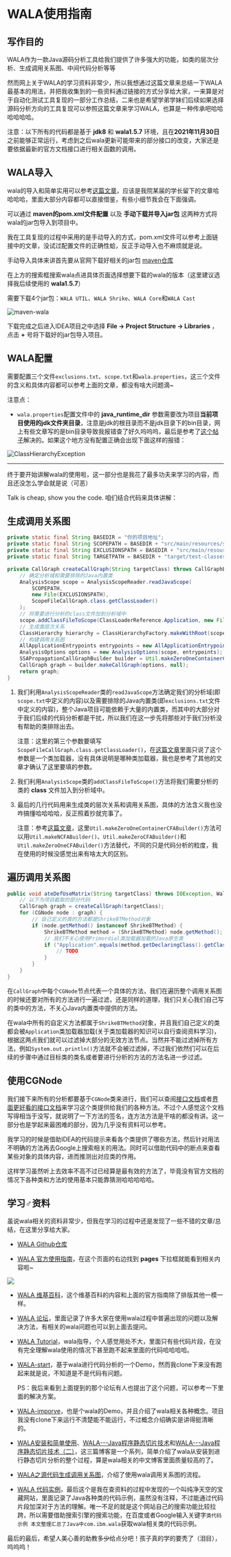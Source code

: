 # WALA使用指南

## 写作目的

WALA作为一款Java源码分析工具给我们提供了许多强大的功能，如类的层次分析、生成调用关系图、中间代码分析等等

然而网上关于WALA的学习资料非常少，所以我想通过这篇文章来总结一下WALA最基本的用法，并把我收集到的一些资料通过链接的方式分享给大家，一来算是对于自动化测试工具复现的一部分工作总结，二来也是希望学弟学妹们后续如果选择源码分析方向的工具复现可以参照这篇文章来学习WALA，也算是一种传承吧哈哈哈哈哈哈。



注意：以下所有的代码都是基于 **jdk8** 和 **wala1.5.7** 环境，且在**2021年11月30日**之前能够正常运行，考虑到之后wala更新可能带来的部分接口的改变，大家还是要依据最新的官方文档接口进行相关函数的调用。



## WALA导入

wala的导入和简单实用可以参考[这篇文章](https://blog.csdn.net/weixin_45642882/article/details/110891528?ops_request_misc=%257B%2522request%255Fid%2522%253A%2522163784367516780255211239%2522%252C%2522scm%2522%253A%252220140713.130102334..%2522%257D&request_id=163784367516780255211239&biz_id=0&utm_medium=distribute.pc_search_result.none-task-blog-2~blog~sobaiduend~default-2-110891528.pc_v2_rank_blog_default&utm_term=WALA%E5%85%A5%E9%97%A8&spm=1018.2226.3001.4450)，应该是我院某届的学长留下的文章哈哈哈哈，里面大部分内容都可以直接借鉴，有些小细节我会在下面强调。

可以通过 **maven的pom.xml文件配置** 以及 **手动下载并导入jar包** 这两种方式将wala的jar包导入到项目中。

我在工具复现的过程中采用的是手动导入的方式，pom.xml文件可以参考上面链接中的文章，没试过配置文件的正确性蛤，反正手动导入也不麻烦就是说。

手动导入具体来讲首先要从官网下载好相关的jar包	[maven仓库](https://mvnrepository.com/search?q=wala)

在上方的搜索框搜索wala点进具体页面选择想要下载的wala的版本（这里建议选择我后续使用的 **wala1.5.7**）

需要下载4个jar包：`WALA UTIL`、`WALA Shrike`、`WALA Core`和`WALA Cast`

![maven-wala](images/maven-wala.png)

下载完成之后进入IDEA项目之中选择 **File -> Project Structure -> Libraries** ，点击 **+** 号将下载好的jar包导入项目。



## WALA配置

需要配置三个文件`exclusions.txt`、`scope.txt`和`wala.properties`，这三个文件的含义和具体内容都可以参考上面的文章，都没有啥大问题滴~

注意点：

* `wala.properties`配置文件中的 **java_runtime_dir** 参数需要改为项目**当前项目使用的jdk文件夹目录**，注意是jdk的根目录而不是jdk目录下的bin目录，网上有些文章写的是bin目录导致我报错查了好久呜呜呜，最后是参考了[这个帖子](https://github.com/reddr/LibScout/issues/34)解决的。如果这个地方没有配置正确会出现下面这样的报错：

![ClassHierarchyException](images/ClassHierarchyException.png)



***

终于要开始讲解wala的使用啦，这一部分也是我花了最多功夫来学习的内容，而且还没怎么学会就是说（可恶）

Talk is cheap, show you the code. 咱们结合代码来具体讲解：

## 生成调用关系图

```Java
private static final String BASEDIR = "你的项目地址";
private static final String SCOPEPATH = BASEDIR + "src/main/resources/scope.txt";
private static final String EXCLUSIONSPATH = BASEDIR + "src/main/resources/exclusions.txt";
private static final String TARGETPATH = BASEDIR + "target/test-classes/Test.class";

private CallGraph createCallGraph(String targetClass) throws CallGraphBuilderCancelException, ClassHierarchyException, InvalidClassFileException, IOException {
    // 确定分析域和需要排除的Java内置类
    AnalysisScope scope = AnalysisScopeReader.readJavaScope(
        SCOPEPATH,
        new File(EXCLUSIONSPATH),
        ScopeFileCallGraph.class.getClassLoader()
    );
    // 将需要进行分析的class文件加到分析域中
    scope.addClassFileToScope(ClassLoaderReference.Application, new File(targetClass));
    // 生成类层次关系
    ClassHierarchy hierarchy = ClassHierarchyFactory.makeWithRoot(scope);
    // 构建调用关系图
    AllApplicationEntrypoints entrypoints = new AllApplicationEntrypoints(scope, hierarchy);
    AnalysisOptions options = new AnalysisOptions(scope, entrypoints);
    SSAPropagationCallGraphBuilder builder = Util.makeZeroOneContainerCFABuilder(options, new AnalysisCacheImpl(), hierarchy, scope);
    CallGraph graph = builder.makeCallGraph(options, null);
    return graph;
}
```

1. 我们利用`AnalysisScopeReader`类的`readJavaScope`方法确定我们的分析域(即`scope.txt`中定义的内容)以及需要排除的Java内置类(即`exclusions.txt`文件中定义的内容)，整个Java项目可能依赖于大量的内置类，而其中的大部分对于我们后续的代码分析都是干扰，所以我们在这一步先将那些对于我们分析没有帮助的类排除出去。

   注意：这里的第三个参数要填写`ScopeFileCallGraph.class.getClassLoader()`，在[这篇文章](https://blog.csdn.net/weixin_45642882/article/details/110891528?ops_request_misc=%257B%2522request%255Fid%2522%253A%2522163784367516780255211239%2522%252C%2522scm%2522%253A%252220140713.130102334..%2522%257D&request_id=163784367516780255211239&biz_id=0&utm_medium=distribute.pc_search_result.none-task-blog-2~blog~sobaiduend~default-2-110891528.pc_v2_rank_blog_default&utm_term=WALA%E5%85%A5%E9%97%A8&spm=1018.2226.3001.4450)里面只说了这个参数是一个类加载器，没有具体说明是哪种类加载器，我也是参考了其他的文章才确认了这里要填的参数。

2. 我们利用`AnalysisScope`类的`addClassFileToScope()`方法将我们需要分析的类的 **class** 文件加入到分析域中。

3. 最后的几行代码用来生成类的层次关系和调用关系图，具体的方法含义我也没咋搞懂哈哈哈哈，反正照着抄就完事了。

   注意：参考[这篇文章](https://blog.csdn.net/xiyi5609/article/details/79092537?spm=1001.2014.3001.5501)，这里`Util.makeZeroOneContainerCFABuilder()`方法可以用`Util.makeNCFABuilder()`、`Util.makeZeroCFABuilder()`和`Util.makeZeroOneCFABuilder()`方法替代，不同的只是代码分析的粒度，我在使用的时候没感觉出来有啥太大的区别。



## 遍历调用关系图

```Java
public void ateDefUseMatrix(String targetClass) throws IOException, WalaException, IllegalArgumentException, InvalidClassFileException, com.ibm.wala.util.CancelException {
    // 以下为项目截取的部分代码
    CallGraph graph = createCallGraph(targetClass);
    for (CGNode node : graph) {
        // 自己定义的类的方法都是ShrikeBTMethod对象
        if (node.getMethod() instanceof ShrikeBTMethod) {
            ShrikeBTMethod method = (ShrikeBTMethod) node.getMethod();
            // 我们不关心使用Primordial类加载器加载的Java原生类
            if ("Application".equals(method.getDeclaringClass().getClassLoader().toString())) {
                // TODO
            }
        }
    }
}
```

在`CallGraph`中每个`CGNode`节点代表一个具体的方法，我们在遍历整个调用关系图的时候还要对所有的方法进行一遍过滤，还是同样的道理，我们只关心我们自己写的类中的方法，不关心Java内置类中提供的方法。

在wala中所有的自定义方法都属于`ShrikeBTMethod`对象，并且我们自己定义的类都会被`Application`类加载器加载(关于类加载器的知识可以自行查阅资料学习)，根据这两点我们就可以过滤掉大部分的无效方法节点。当然并不能过滤掉所有方法，例如`System.out.println()`方法就不会被过滤掉，不过我们依然们可以在后续的步骤中通过目标类的类名或者要进行分析的方法的方法名进一步过滤。



## 使用CGNode

我们接下来所有的分析都要基于`CGNode`类来进行，我们可以查阅[接口文档](http://wala.sourceforge.net/javadocs/trunk/)或者[界面更好看的接口文档](https://wala.github.io/javadoc/)来学习这个类提供给我们的各种方法。不过个人感觉这个文档写得相当于没写，就说明了一下方法的签名，连方法方法是干啥的都没有讲。这一部分也是学起来最困难的部分，因为几乎没有资料可以参考。

我学习的时候是借助IDEA的代码提示来看各个类提供了哪些方法，然后针对用法不明确的方法再去Google上搜索相关的用法。同时可以借助代码中的断点来查看某些对象的具体内容，进而推测出对应类的作用。

这样学习虽然听上去效率不高不过已经算是最有效的方法了，毕竟没有官方文档的情况下各种类和方法的使用基本只能靠猜测哈哈哈哈哈。



## 学习♂资料

虽说wala相关的资料非常少，但我在学习的过程中还是发现了一些不错的文章/总结，在这里分享给大家。

* [WALA Github仓库](https://github.com/wala/WALA)

* [WALA 官方使用指南](https://github.com/wala/WALA/wiki/Getting-Started)，在这个页面的右边找到 **pages** 下拉框就能看到相关内容啦~

![](images/Introduction.png)

* [WALA 维基百科](http://wala.sourceforge.net/wiki/index.php/Main_Page)，这个维基百科的内容和上面的官方指南除了排版其他一模一样。

* [WALA 论坛](https://groups.google.com/g/wala-sourceforge-net/)，里面记录了许多大家在使用wala过程中普遍出现的问题以及解决方法，有相关的wala问题也可以到上面去提问。

* [WALA Tutorial](https://docs.google.com/viewer?url=http%3A%2F%2Fwala.sourceforge.net%2Ffiles%2FPLDI_WALA_Tutorial.pdf)，wala指导，个人感觉用处不大，里面只有些代码片段，在没有完全理解wala使用的情况下甚至跑不起来里面的代码哈哈哈哈。

* [WALA-start](https://github.com/wala/WALA-start)，基于wala进行代码分析的一个Demo，然而我clone下来没有跑起来就是说，不知道是不是代码有问题。

  PS：我后来看到上面提到的那个论坛有人也提出了这个问题，可以参考一下里面的解决方案。

* [WALA-imporve](https://github.com/Leo0426/WALA-improve)，也是个wala的Demo，并且介绍了wala相关各种概念。项目我没有clone下来运行不清楚能不能运行，不过概念介绍确实是讲得挺清晰的。

* [WALA安装和简单使用](https://blog.csdn.net/xiyi5609/article/details/78779574?ops_request_misc=%257B%2522request%255Fid%2522%253A%2522163788940216780265488274%2522%252C%2522scm%2522%253A%252220140713.130102334..%2522%257D&request_id=163788940216780265488274&biz_id=0&utm_medium=distribute.pc_search_result.none-task-blog-2~blog~sobaiduend~default-1-78779574.pc_v2_rank_blog_default&utm_term=WALA%E5%85%A5%E9%97%A8&spm=1018.2226.3001.4450)、[WALA---Java程序静态切片技术](https://blog.csdn.net/xiyi5609/article/details/78949138)和[WALA---Java程序静态切片技术（二）](https://blog.csdn.net/xiyi5609/article/details/79092537?ops_request_misc=&request_id=&biz_id=102&utm_term=WALA%E5%85%A5%E9%97%A8&utm_medium=distribute.pc_search_result.none-task-blog-2~blog~sobaiduweb~default-3-79092537.pc_v2_rank_blog_default&spm=1018.2226.3001.4450)，这三篇博客是一个系列，简单介绍了wala从安装到进行静态切片分析的整个过程，算是wala相关的中文博客里面质量较高的了。

* [WALA之源代码生成调用关系图](https://blog.csdn.net/xiexie1357/article/details/88726572)，介绍了使用wala调用关系图的流程。

* [WALA 代码实例](https://www.baidu.com/s?ie=utf-8&f=8&rsv_bp=1&ch=&tn=88093251_92_hao_pg&bar=&wd=%E7%B1%BB%E4%BB%A3%E7%A0%81%E7%A4%BA%E4%BE%8B+%E6%9C%AC%E6%96%87%E6%95%B4%E7%90%86%E6%B1%87%E6%80%BB%E4%BA%86Java%E4%B8%ADcom.ibm.wala&oq=%25E7%25B1%25BB%25E4%25BB%25A3%25E7%25A0%2581%25E7%25A4%25BA%25E4%25BE%258B%2520%25E6%259C%25AC%25E6%2596%2587%25E6%2595%25B4%25E7%2590%2586%25E6%25B1%2587%25E6%2580%25BB%25E4%25BA%2586Java%25E4%25B8%25ADcom.ibm.wala.&rsv_pq=aa1804db002ff193&rsv_t=e1a4QKaYiFMCjsqFB4yk0HcMrV07YrEDeUDDAfmJ9eJNjM9DEvhTvRSRsNO7ijVCLJKO1nxkCdzb&rqlang=cn&rsv_enter=1&rsv_btype=t&rsv_dl=tb&inputT=263)，最后这个是我在查资料的过程中发现的一个叫纯净天空的宝藏网站，里面记录了Java各种类的代码示例，虽然没有注释，不过能通过代码片段加深对于方法的理解。唯一不足的就是这个网站自己的搜索功能比较拉跨，所以需要借助搜索引擎的搜索功能，在百度或者Google输入关键字`类代码示例 本文整理汇总了Java中com.ibm.wala`获取wala相关类的代码示例。



最后的最后，希望人美心善的助教多~~少~~给点分吧！孩子真的学的要秃了（泪目），呜呜呜！

